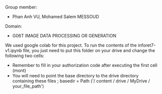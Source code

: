 Group member:
- Phan Anh VU, Mohamed Salem MESSOUD

Domain:
- G06T IMAGE DATA PROCESSING OR GENERATION

We used google colab for this project. To run the contents of the inforet7-v1.ipynb file, you just need to put this folder on your drive and change the following two cells:
- Remember to fill in your authorization code after executing the first cell (mont)
- You will need to point the base directory to the drive directory containing these files ; basedir = Path ('/ content / drive / MyDrive / your_file_path')